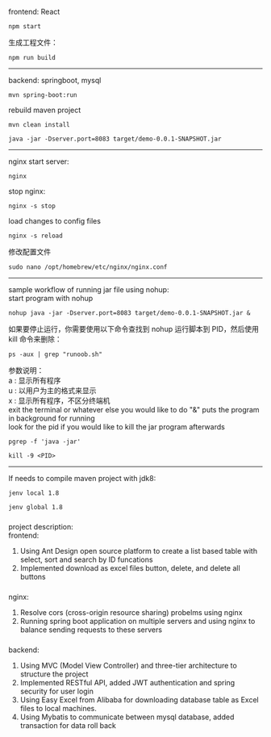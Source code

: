 frontend: React  
```
npm start
```  
生成工程文件：
```
npm run build
```
***
backend: springboot, mysql  
```
mvn spring-boot:run
```
rebuild maven project
```
mvn clean install
```
```
java -jar -Dserver.port=8083 target/demo-0.0.1-SNAPSHOT.jar
```  
***
nginx 
start server:
```
nginx
```
stop nginx:
```
nginx -s stop
```
load changes to config files
```
nginx -s reload
```
修改配置文件
```  
sudo nano /opt/homebrew/etc/nginx/nginx.conf
```  
***  
sample workflow of running jar file using nohup:  
start program with nohup
```
nohup java -jar -Dserver.port=8083 target/demo-0.0.1-SNAPSHOT.jar &
```
如果要停止运行，你需要使用以下命令查找到 nohup 运行脚本到 PID，然后使用 kill 命令来删除：
```
ps -aux | grep "runoob.sh"
```
参数说明：  
a : 显示所有程序  
u : 以用户为主的格式来显示  
x : 显示所有程序，不区分终端机    
exit the terminal or whatever else you would like to do "&" puts the program in background for running  
look for the pid if you would like to kill the jar program afterwards
```
pgrep -f 'java -jar'
```
```
kill -9 <PID>
```
***  
If needs to compile maven project with jdk8:  
```
jenv local 1.8
```
```
jenv global 1.8
```
###
project description:  
frontend:  
1. Using Ant Design open source platform to create a list based table with select, sort and search by ID funcations  
2. Implemented download as excel files button, delete, and delete all buttons  
###
nginx:  
1. Resolve cors (cross-origin resource sharing) probelms using nginx  
2. Running spring boot application on multiple servers and using nginx to balance sending requests to these servers  
###
backend:  
1. Using MVC (Model View Controller) and three-tier architecture to structure the project  
2. Implemented RESTful API, added JWT authentication and spring security for user login  
3. Using Easy Excel from Alibaba for downloading database table as Excel files to local machines.  
4. Using Mybatis to communicate between mysql database, added transaction for data roll back   




